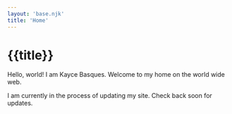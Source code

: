 ```yaml
---
layout: 'base.njk'
title: 'Home'
---
```


# {{title}}

Hello, world! I am Kayce Basques. Welcome to my home on the
world wide web.

I am currently in the process of updating my site.
Check back soon for updates.
